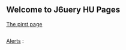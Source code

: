 ## Welcome to J6uery HU Pages

[The pirst page](beginner/first_page/datasheet.md)
```html
```
[Alerts](beginner/alerts/datasheet.md)
:
